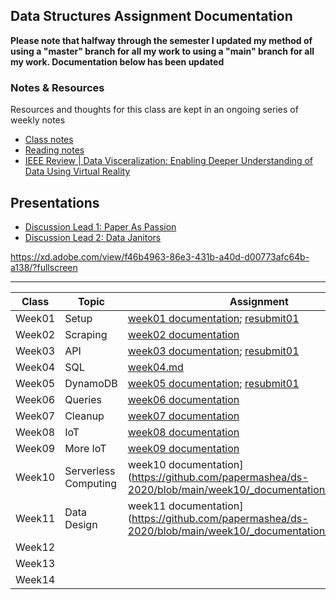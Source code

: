 ## Data Structures Assignment Documentation

**Please note that halfway through the semester I updated my method of using a "master" branch for all my work to using a "main" branch for all my work. Documentation below has been updated**

### Notes & Resources
Resources and thoughts for this class are kept in an ongoing series of weekly notes

- [Class notes](https://docs.google.com/document/d/1TGFFYZfXPyAZpap8FBsq6vD8KSEmiB03ksjBFRtsUbQ/edit?usp=sharing "Data Structures Fall 2020 Discussions - Shea Molloy")
- [Reading notes](https://docs.google.com/document/d/1E5LFa9ca3eHIMyJJ-Hp2Cqr9vzC6MIaB-KGju7nFn4w/edit?usp=sharing "Data Structures Fall 2020 Readings - Shea Molloy")
- [IEEE Review | Data Visceralization: Enabling Deeper Understanding of Data Using Virtual Reality](https://github.com/papermashea/ds-2020/tree/main/ieee-vis "Data Visceralization Paper")

## Presentations
- [Discussion Lead 1: Paper As Passion](https://docs.google.com/document/d/11zYqZp_TxuLrwfQAd7jegNX4pO5cocWW5BpTvMIuq_M/edit#  "Notes on Notes")
- [Discussion Lead 2: Data Janitors](https://xd.adobe.com/view/f46b4963-86e3-431b-a40d-d00773afc64b-a138/?fullscreen "Data Janitors Overview and Debate")

https://xd.adobe.com/view/f46b4963-86e3-431b-a40d-d00773afc64b-a138/?fullscreen

***

|Class	|Topic	|Assignment	|
|---	|---	|---	|
|Week01	|Setup	|[week01 documentation](https://github.com/papermashea/ds-2020/blob/main/week01/_documentation_Week01.md); [resubmit01](https://github.com/papermashea/ds-2020/blob/main/week01/week01b.js)	|
|Week02	|Scraping	|[week02 documentation](https://github.com/papermashea/ds-2020/blob/main/week02/week02-Documentation.md)   	|
|Week03	|API	|[week03 documentation](https://github.com/papermashea/ds-2020/blob/main/week03/_documentation_Week03.md); [resubmit01](https://github.com/papermashea/ds-2020/blob/main/week03/week03b.js)   	|
|Week04	|SQL	|[week04.md](https://github.com/papermashea/ds-2020/blob/main/week04/_documentation_Week04.md)   	|
|Week05	|DynamoDB	|[week05 documentation](https://github.com/papermashea/ds-2020/blob/main/week05/_documentation_Week05.md); [resubmit01](https://github.com/papermashea/ds-2020/blob/main/week05/week05b.js)   	|
|Week06	|Queries	|[week06 documentation](https://github.com/papermashea/ds-2020/blob/main/week06/_documentation_Week06.md)   	|
|Week07	|Cleanup	|[week07 documentation](https://github.com/papermashea/ds-2020/blob/main/week07/_documentation_Week07.md)	|
|Week08	|IoT	|[week08 documentation](https://github.com/papermashea/ds-2020/blob/main/week08/_documentation_Week08.md)	|
|Week09 |More IoT |[week09 documentation](https://github.com/papermashea/ds-2020/blob/main/week09/_documentation_Week09.md) |
|Week10 |Serverless Computing |week10 documentation](https://github.com/papermashea/ds-2020/blob/main/week10/_documentation_Week10.md) |
|Week11 |Data Design   	|week11 documentation](https://github.com/papermashea/ds-2020/blob/main/week10/_documentation_Week11.md)   	|
|Week12 |   	|   	|
|Week13 |   	|   	|
|Week14 |   	|   	|